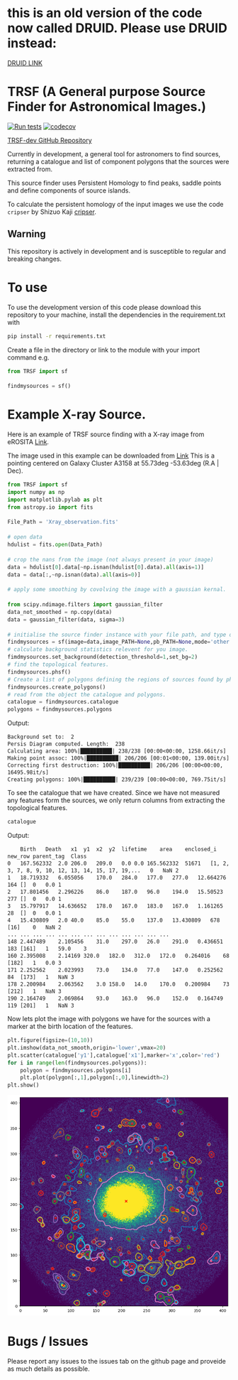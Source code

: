 # this is an old version of the code now called DRUID. Please use DRUID instead:

[DRUID LINK](https://github.com/RhysAlfShaw/DRUID)

# TRSF (A General purpose Source Finder for Astronomical Images.)

[![Run tests](https://github.com/RhysAlfShaw/TRSF/actions/workflows/pytest.yaml/badge.svg)](https://github.com/RhysAlfShaw/TRSF/actions/workflows/pytest.yaml)
[![codecov](https://codecov.io/gh/RhysAlfShaw/TRSF-dev/graph/badge.svg?token=C4KD4C6IXA)](https://codecov.io/gh/RhysAlfShaw/TRSF-dev)

[TRSF-dev GitHub Repository](https://github.com/RhysAlfShaw/TRSF-dev)


Currently in development, a general tool for astronomers to find sources, returning a catalogue and list of component polygons that the sources were extracted from. 

This source finder uses Persistent Homology to find peaks, saddle points and define components of source islands.

To calculate the persistent homology of the input images we use the code ```cripser``` by Shizuo Kaji [cripser](https://github.com/RhysAlfShaw/CubicalRipser_3dim). 

## Warning 

This repository is actively in development and is susceptible to regular and breaking changes.

# To use

To use the development version of this code please download this repository to your machine,
install the dependencies in the requirement.txt with

```bash
pip install -r requirements.txt
```
Create a file in the directory or link to the module with your import command e.g.

```python
from TRSF import sf

findmysources = sf()
```

# Example X-ray Source.

Here is an example of TRSF source finding with a X-ray image from eROSITA [Link](https://erosita.mpe.mpg.de/edr/eROSITAObservations/).

The image used in this example can be downloaded from [Link](https://erosita.mpe.mpg.de/edr/eROSITAObservations/CalPvObs/A3158.tar.gz)
This is a pointing centered on Galaxy Cluster A3158 at 55.73deg -53.63deg (R.A | Dec).

```python
from TRSF import sf
import numpy as np
import matplotlib.pylab as plt
from astropy.io import fits

File_Path = 'Xray_observation.fits'

# open data
hdulist = fits.open(Data_Path)

# crop the nans from the image (not always present in your image)
data = hdulist[0].data[~np.isnan(hdulist[0].data).all(axis=1)]
data = data[:,~np.isnan(data).all(axis=0)]

# apply some smoothing by covolving the image with a gaussian kernal.

from scipy.ndimage.filters import gaussian_filter
data_not_smoothed = np.copy(data)
data = gaussian_filter(data, sigma=3)

# initialise the source finder instance with your file path, and type of image.
findmysources = sf(image=data,image_PATH=None,pb_PATH=None,mode='other')
# calculate background statistics relevent for you image.
fimdmysources.set_background(detection_threshold=1,set_bg=2)
# find the topological features.
findmysources.phsf()
# Create a list of polygons defining the regions of sources found by phsf().
findmysources.create_polygons()
# read from the object the catalogue and polygons.
catalogue = findmysources.catalogue
polygons = findmysources.polygons
```
Output:
```
Background set to:  2
Persis Diagram computed. Length:  238 
Calculating area: 100%|██████████| 238/238 [00:00<00:00, 1258.66it/s]
Making point assoc: 100%|██████████| 206/206 [00:01<00:00, 139.00it/s]
Correcting first destruction: 100%|██████████| 206/206 [00:00<00:00, 16495.98it/s]
Creating polygons: 100%|██████████| 239/239 [00:00<00:00, 769.75it/s]
```

To see the catalogue that we have created. Since we have not measured any features form the sources, we only return columns from extracting the topological features.


```python
catalogue
```

Output:

```
	Birth	Death	x1	y1	x2	y2	lifetime	area	enclosed_i	new_row	parent_tag	Class
0	167.562332	2.0	206.0	209.0	0.0	0.0	165.562332	51671	[1, 2, 3, 7, 8, 9, 10, 12, 13, 14, 15, 17, 19,...	0	NaN	2
1	18.719332	6.055056	170.0	284.0	177.0	277.0	12.664276	164	[]	0	0.0	1
2	17.801456	2.296226	86.0	187.0	96.0	194.0	15.50523	277	[]	0	0.0	1
3	15.797917	14.636652	178.0	167.0	183.0	167.0	1.161265	28	[]	0	0.0	1
4	15.430809	2.0	40.0	85.0	55.0	137.0	13.430809	678	[16]	0	NaN	2
...	...	...	...	...	...	...	...	...	...	...	...	...
148	2.447489	2.105456	31.0	297.0	26.0	291.0	0.436651	183	[161]	1	59.0	3
160	2.395008	2.14169	320.0	182.0	312.0	172.0	0.264016	68	[182]	1	0.0	3
171	2.252562	2.023993	73.0	134.0	77.0	147.0	0.252562	84	[173]	1	NaN	3
178	2.200984	2.063562	3.0	158.0	14.0	170.0	0.200984	73	[212]	1	NaN	3
190	2.164749	2.069864	93.0	163.0	96.0	152.0	0.164749	119	[201]	1	NaN	3
```

Now lets plot the image with polygons we have for the sources with a marker at the birth location of the features.

```Python
plt.figure(figsize=(10,10))
plt.imshow(data_not_smooth,origin='lower',vmax=20)
plt.scatter(catalogue['y1'],catalogue['x1'],marker='x',color='red')
for i in range(len(findmysources.polygons)):
    polygon = findmysources.polygons[i]
    plt.plot(polygon[:,1],polygon[:,0],linewidth=2)
plt.show()
```
![X-ray with source regions](data/assets/images/X-ray_example_sf.png)



# Bugs / Issues

Please report any issues to the issues tab on the github page and proveide as much details as possible.
